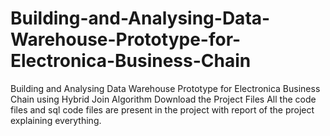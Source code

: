 # Building-and-Analysing-Data-Warehouse-Prototype-for-Electronica-Business-Chain
Building and Analysing Data Warehouse Prototype for Electronica Business Chain using Hybrid Join Algorithm
Download the Project Files
All the code files and sql code files are present in the project with report of the project explaining everything.
